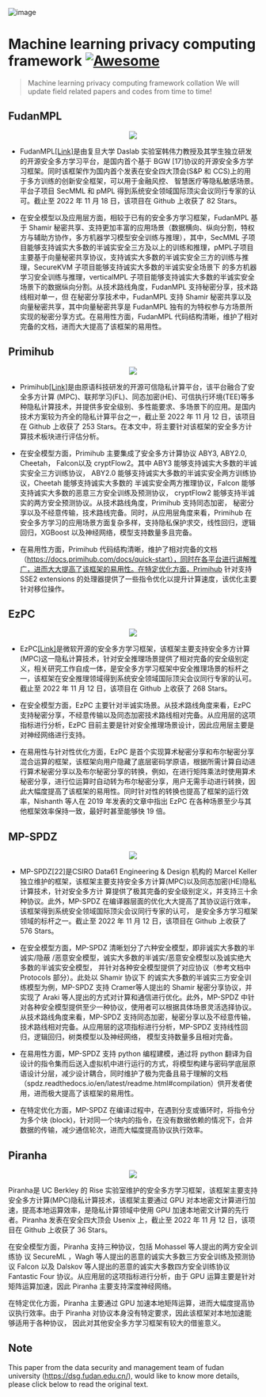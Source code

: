 ![image](https://github.com/Chenytstu/Private-Neural-NetWork-Inference/assets/80495405/ab6a2393-b32a-4347-9a67-acf8a0d7421f)
# Machine learning privacy computing framework  [![Awesome](https://cdn.jsdelivr.net/gh/sindresorhus/awesome@d7305f38d29fed78fa85652e3a63e154dd8e8829/media/badge.svg)](https://github.com/Chenytstu/Private-Neural-NetWork-Inference)
> Machine learning privacy computing framework collation
We will update field related papers and codes from time to time!

## FudanMPL  
<div align=center>
<img src="https://github.com/Chenytstu/Private-Neural-NetWork-Inference/assets/80495405/5e405352-1483-41f2-abe9-2cfccb623780" >
</div>

- FudanMPL[[Link]](https://github.com/FudanMPL)是由复旦大学 Daslab 实验室韩伟力教授及其学生独立研发的开源安全多方学习平台，是国内首个基于 BGW [17]协议的开源安全多方学习框架。同时该框架作为国内首个发表在安全四大顶会(S&P 和 CCS)上的用于多方训练的创新安全框架，可以用于金融风控、 智慧医疗等隐私敏感场景。平台子项目 SecMML 和 pMPL 得到系统安全领域国际顶尖会议同行专家的认可。截止至 2022 年 11 月 18 日，该项目在 Github 上收获了 82 Stars。 

- 在安全模型以及应用层方面，相较于已有的安全多方学习框架，FudanMPL 基于 Shamir 秘密共享、支持更加丰富的应用场景（数据横向、纵向分割，特权方与辅助方协作，多方机器学习模型安全训练与推理），其中，SecMML 子项目能够支持诚实大多数的半诚实安全三方及以上的训练和推理，pMPL子项目主要基于向量秘密共享协议，支持诚实大多数的半诚实安全三方的训练与推理，SecureKVM 子项目能够支持诚实大多数的半诚实安全场景下 的多方机器学习安全训练与推理，verticalMPL 子项目能够支持诚实大多数的半诚实安全场景下的数据纵向分割。从技术路线角度，FudanMPL 支持秘密分享，技术路线相对单一，但 在秘密分享技术中，FudanMPL 支持 Shamir 秘密共享以及向量秘密共享，其中向量秘密共享是 FudanMPL 独有的为特权参与方场景所实现的秘密分享方式。在易用性方面，FudanMPL 代码结构清晰，维护了相对完备的文档，进而大大提高了该框架的易用性。



## Primihub
<div align=center>
<img src="https://github.com/Chenytstu/Private-Neural-NetWork-Inference/assets/80495405/bea3701f-29db-41c7-8a7e-e763fae0860c" >
</div>

- Primihub[[Link]](https://github.com/primihub/primihub)是由原语科技研发的开源可信隐私计算平台，该平台融合了安全多方计算 (MPC)、联邦学习(FL)、同态加密(HE)、可信执行环境(TEE)等多种隐私计算技术，并提供多安全级别、多性能要求、多场景下的应用。是国内技术方案较为齐全的隐私计算平台之一，截止至 2022 年 11 月 12 日，该项目在 Github 上收获了 253 Stars。在本文中，将主要针对该框架的安全多方计算技术板块进行评估分析。

- 在安全模型方面，Primihub 主要集成了安全多方计算协议 ABY3, ABY2.0, Cheetah， Falcon以及 cryptFlow2。其中 ABY3 能够支持诚实大多数的半诚实安全三方训练协议， ABY2.0 能够支持诚实大多数的半诚实安全两方训练协议，Cheetah 能够支持诚实大多数的 半诚实安全两方推理协议，Falcon 能够支持诚实大多数的恶意三方安全训练及预测协议， cryptFlow2 能够支持半诚实的两方安全预测协议。从技术路线角度，Primihub 支持同态加密， 秘密分享以及不经意传输，技术路线完备。同时，从应用层角度来看，Primihub 在安全多方学习的应用场景方面复杂多样，支持隐私保护求交，线性回归，逻辑回归，XGBoost 以及神经网络，模型支持数量多且完备。

- 在易用性方面，Primihub 代码结构清晰，维护了相对完备的文档（https://docs.primihub.com/docs/quick-start），同时在各平台进行讲解推广，进而大大提高了该框架的易用性。在特定优化方面，Primihub 针对支持 SSE2 extensions 的处理器提供了一些指令优化以提升计算速度，该优化主要针对移位操作。


## EzPC
<div align=center>
<img src="https://github.com/Chenytstu/Private-Neural-NetWork-Inference/assets/80495405/4b2d8077-fdd3-4d25-ab01-60c7cb2d75a7" >
</div>

- EzPC[[Link]](https://github.com/mpc-msri/EzPC)是微软开源的安全多方学习框架，该框架主要支持安全多方计算(MPC)这一隐私计算技术，针对安全推理场景提供了相对完备的安全级别定义，相关研究工作自成一体，是安全多方学习框架中安全推理场景的标杆之一，该框架在安全推理领域得到系统安全领域国际顶尖会议同行专家的认可。截止至 2022 年 11 月 12 日，该项目在 Github 上收获了 268 Stars。

- 在安全模型方面，EzPC 主要针对半诚实场景。从技术路线角度来看，EzPC 支持秘密分享，不经意传输以及同态加密技术路线相对完备。从应用层的这项指标进行分析，EzPC 目前主要是针对安全推理场景设计，因此应用层主要是对神经网络进行支持。

- 在易用性与针对性优化方面，EzPC 是首个实现算术秘密分享和布尔秘密分享混合运算的框架，该框架向用户隐藏了底层密码学原语，根据所需计算自动进行算术秘密分享以及布尔秘密分享的转换，例如，在进行矩阵乘法时使用算术秘密分享，进行位运算时自动转为布尔秘密分享，用户无需手动进行转换，因此大幅度提高了该框架的易用性。同时针对性的转换也提高了框架的运行效率，Nishanth 等人在 2019 年发表的文章中指出 EzPC 在各种场景至少与其他框架效率保持一致，最好时甚至能够快 19 倍。


## MP-SPDZ
<div align=center>
<img src="https://github.com/Chenytstu/Private-Neural-NetWork-Inference/assets/80495405/c945ae4f-3e9f-4621-9fc6-eeac9791dff8" >
</div>

- MP-SPDZ[22]是CSIRO Data61 Engineering & Design 机构的 Marcel Keller 独立维护的框架，该框架主要支持安全多方计算(MPC)以及同态加密(HE)隐私计算技术，针对安全多方计 算提供了极其完备的安全级别定义，并支持三十余种协议。此外，MP-SPDZ 在编译器层面的优化大大提高了其协议运行效率，该框架得到系统安全领域国际顶尖会议同行专家的认可， 是安全多方学习框架领域的标杆之一。截止至 2022 年 11 月 12 日，该项目在 Github 上收获了 576 Stars。

- 在安全模型方面，MP-SPDZ 清晰划分了六种安全模型，即非诚实大多数的半诚实/隐蔽 /恶意安全模型，诚实大多数的半诚实/恶意安全模型以及诚实绝大多数的半诚实安全模型， 并针对各种安全模型提供了对应协议（参考文档中 Protocols 部分）。此处以 Shamir 协议下 的诚实大多数的半诚实三方安全训练模型为例，MP-SPDZ 支持 Cramer等人提出的 Shamir 秘密分享协议，并实现了 Araki 等人提出的方式对计算和通信进行优化。此外，MP-SPDZ 中针对各种安全模型提供至少一种协议，使用者可以根据具体场景灵活选择协议。从技术路线角度来看，MP-SPDZ 支持同态加密，秘密分享以及不经意传输，技术路线相对完备。从应用层的这项指标进行分析，MP-SPDZ 支持线性回归，逻辑回归，树类模型以及神经网络， 模型支持数量多且相对完备。

- 在易用性方面，MP-SPDZ 支持 python 编程建模，通过将 python 翻译为自设计的指令集而后送入虚拟机中进行运行的方式，将模型构建与密码学底层原语设计分层，减少设计耦合，同时维护了极为完备且易于理解的文档（spdz.readthedocs.io/en/latest/readme.html#compilation）供开发者使用，进而极大提高了该框架的易用性。

- 在特定优化方面，MP-SPDZ 在编译过程中，在遇到分支或循环时，将指令分为多个块 (block)，针对同一个块内的指令，在没有数据依赖的情况下，合并数据的传输，减少通信轮次，进而大幅度提高协议执行效率。


## Piranha
<div align=center>
<img src="https://github.com/Chenytstu/Private-Neural-NetWork-Inference/assets/80495405/3e0e81b2-bb2e-4f1c-8cb0-ea801446ce69" >
</div>

Piranha是 UC Berkley 的 Rise 实验室维护的安全多方学习框架，该框架主要支持安全多方计算(MPC)隐私计算技术，该框架主要通过 GPU 对本地密文计算进行加速，提高本地运算效率，是隐私计算领域中使用 GPU 加速本地密文计算的先行者。Piranha 发表在安全四大顶会 Usenix 上，截止至 2022 年 11 月 12 日，该项目在 Github 上收获了 36 Stars。

在安全模型方面，Piranha 支持三种协议，包括 Mohassel 等人提出的两方安全训练协 议 SecureML ，Wagh 等人提出的恶意的诚实大多数三方安全训练及预测协议 Falcon 以及 Dalskov 等人提出的恶意的诚实大多数四方安全训练协议 Fantastic Four 协议。从应用层的这项指标进行分析，由于 GPU 运算主要是针对矩阵运算加速，因此 Piranha 主要支持深度神经网络。

在特定优化方面，Piranha 主要通过 GPU 加速本地矩阵运算，进而大幅度提高协议执行效率。由于 Piranha 对协议本身没有特定要求，因此该框架对本地加速能够适用于各种协议， 因此对其他安全多方学习框架有较大的借鉴意义。

## Note
This paper from the data security and management team of fudan university (https://dsg.fudan.edu.cn/), would like to know more details, please click below to read the original text.
